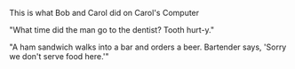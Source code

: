 This is what Bob and Carol did on Carol's Computer

"What time did the man go to the dentist? Tooth hurt-y."

"A ham sandwich walks into a bar and orders a beer. Bartender says, 'Sorry we don't serve food here.'"